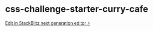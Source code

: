 # css-challenge-starter-curry-cafe

[Edit in StackBlitz next generation editor ⚡️](https://stackblitz.com/~/github.com/haebin-lee/css-challenge-starter-curry-cafe)